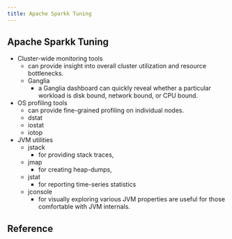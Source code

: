```yaml
---
title: Apache Sparkk Tuning
---
```


## Apache Sparkk Tuning
* Cluster-wide monitoring tools
    * can provide insight into overall cluster utilization and resource bottlenecks.
    * Ganglia
        * a Ganglia dashboard can quickly reveal whether a particular workload is disk bound, network bound, or CPU bound.
* OS profiling tools
    * can provide fine-grained profiling on individual nodes.
    * dstat
    * iostat
    * iotop
* JVM utilities
    * jstack
        * for providing stack traces,
    * jmap
        * for creating heap-dumps,
    * jstat
        * for reporting time-series statistics 
    * jconsole
        * for visually exploring various JVM properties are useful for those comfortable with JVM internals.

## Reference
